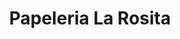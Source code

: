 ---
title: "Papeleria La Rosita"
url: /buenaventura/papeleria-la-rosita/
shop: material de oficina
---